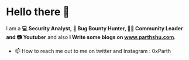 # Hello there 👋

I am a **💻 Security Analyst, 🏹 Bug Bounty Hunter, 🐱‍👤 Community Leader and 📷 Youtuber** and also **I Write some blogs on www.parthshu.com**.
- 📫 How to reach me out to me on twitter and Instagram : 0xParth

